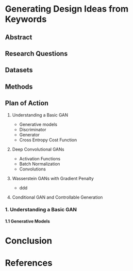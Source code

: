 # Generating Design Ideas from Keywords

## Abstract
## Research Questions
## Datasets
## Methods
## Plan of Action
1. Understanding a Basic GAN

    - Generative models
    - Discriminator
    - Generator
    - Cross Entropy Cost Function

2. Deep Convolutional GANs

    - Activation Functions
    - Batch Normalization
    - Convolutions

3. Wasserstein GANs with Gradient Penalty

    - ddd

4. Conditional GAN and Controllable Generation


### 1. Understanding a Basic GAN




#### 1.1 Generative Models





# Conclusion

# References
